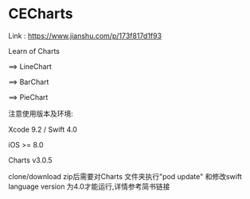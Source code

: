 # CECharts

Link : https://www.jianshu.com/p/173f817d1f93

Learn of Charts

==> LineChart

==> BarChart

==> PieChart


注意使用版本及环境:

Xcode 9.2 / Swift 4.0

iOS >= 8.0 

Charts v3.0.5


clone/download zip后需要对Charts 文件夹执行"pod update"  和修改swift language version 为4.0才能运行,详情参考简书链接
